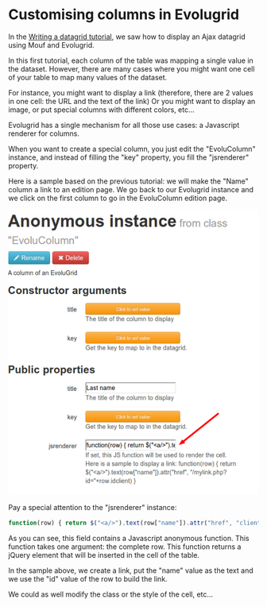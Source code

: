 Customising columns in Evolugrid
================================

In the [Writing a datagrid tutorial](writing_a_datagrid.md), we saw how to display an Ajax datagrid
using Mouf and Evolugrid.

In this first tutorial, each column of the table was mapping a single value in the dataset.
However, there are many cases where you might want one cell of your table to map many values of the dataset.

For instance, you might want to display a link (therefore, there are 2 values in one cell: the URL and the text of the link)
Or you might want to display an image, or put special columns with different colors, etc...

Evolugrid has a single mechanism for all those use cases: a Javascript renderer for columns.

When you want to create a special column, you just edit the "EvoluColumn" instance, and instead of filling the "key" property,
you fill the "jsrenderer" property.

Here is a sample based on the previous tutorial: we will make the "Name" column a link to an edition page.
We go back to our Evolugrid instance and we click on the first column to go in the EvoluColumn edition page.

![Evolucolumn screenshot](images/evolugrid_evolucolumn.png)

Pay a special attention to the "jsrenderer" instance:

```js
function(row) { return $("<a/>").text(row["name"]).attr("href", "client/edit?id="+row.id) }
```

As you can see, this field contains a Javascript anonymous function.
This function takes one argument: the complete row.
This function returns a jQuery element that will be inserted in the cell of the table.

In the sample above, we create a link, put the "name" value as the text and we use the "id" value of the row to build the link.

We could as well modify the class or the style of the cell, etc...
